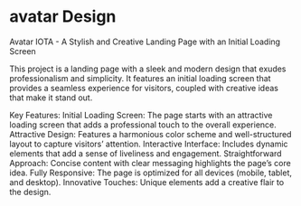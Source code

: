 # avatar Design
Avatar IOTA - A Stylish and Creative Landing Page with an Initial Loading Screen

This project is a landing page with a sleek and modern design that exudes professionalism and simplicity. It features an initial loading screen that provides a seamless experience for visitors, coupled with creative ideas that make it stand out.

Key Features:
Initial Loading Screen: The page starts with an attractive loading screen that adds a professional touch to the overall experience.
Attractive Design: Features a harmonious color scheme and well-structured layout to capture visitors’ attention.
Interactive Interface: Includes dynamic elements that add a sense of liveliness and engagement.
Straightforward Approach: Concise content with clear messaging highlights the page’s core idea.
Fully Responsive: The page is optimized for all devices (mobile, tablet, and desktop).
Innovative Touches: Unique elements add a creative flair to the design.
